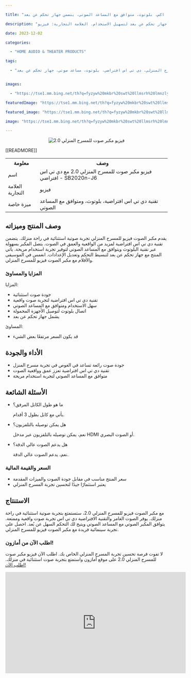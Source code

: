 ---
title: "فيزيو مكبر صوت للمسرح المنزلي 2.0 مع دي تي اس افتراضي: اكس، بلوتوث، متوافق مع المساعد الصوتي، يتضمن جهاز تحكم عن بعد - SB2020n-J6"
description: "مكبر صوت فيزيو للمسرح المنزلي يقدم تجربة صوت غامرة مع تقنية دي تي اس افتراضية، بلوتوث، ومتوافق مع المساعد الصوتي. يأتي هذا المكبر صوت مع جهاز تحكم عن بعد لتسهيل الاستخدام. العلامة التجارية: فيزيو."
date: 2023-12-02
categories:
  - "HOME AUDIO & THEATER PRODUCTS"
tags:
  - "مكبر صوت فيزيو، مكبر صوت للمسرح المنزلي، دي تي اس افتراضي، بلوتوث، مساعد صوتي، جهاز تحكم عن بعد"

images:
  - "https://tse1.mm.bing.net/th?q=fyzyw%20mkbr%20swt%20llmsrh%20lmnzly%202%200%20m%20dy%20ty%20s%20ftrdy%20ks%20blwtwth%20mtwfq%20m%20lms%20d%20lswty%20ytdmn%20jhz%20thkm%20n%20b%20d%20sb2020n%20j6%20kode%20asin%20b0935rz8yj%20tag%20indrajaya%2020"
featuredImage: "https://tse1.mm.bing.net/th?q=fyzyw%20mkbr%20swt%20llmsrh%20lmnzly%202%200%20m%20dy%20ty%20s%20ftrdy%20ks%20blwtwth%20mtwfq%20m%20lms%20d%20lswty%20ytdmn%20jhz%20thkm%20n%20b%20d%20sb2020n%20j6%20kode%20asin%20b0935rz8yj%20tag%20indrajaya%2020"
featured_image: "https://tse1.mm.bing.net/th?q=fyzyw%20mkbr%20swt%20llmsrh%20lmnzly%202%200%20m%20dy%20ty%20s%20ftrdy%20ks%20blwtwth%20mtwfq%20m%20lms%20d%20lswty%20ytdmn%20jhz%20thkm%20n%20b%20d%20sb2020n%20j6%20kode%20asin%20b0935rz8yj%20tag%20indrajaya%2020"
image: "https://tse1.mm.bing.net/th?q=fyzyw%20mkbr%20swt%20llmsrh%20lmnzly%202%200%20m%20dy%20ty%20s%20ftrdy%20ks%20blwtwth%20mtwfq%20m%20lms%20d%20lswty%20ytdmn%20jhz%20thkm%20n%20b%20d%20sb2020n%20j6%20kode%20asin%20b0935rz8yj%20tag%20indrajaya%2020"
---

<center><img alt="فيزيو مكبر صوت للمسرح المنزلي 2.0" src="https://tse1.mm.bing.net/th?q=image فيزيو مكبر صوت للمسرح المنزلي 2.0 مع دي تي اس افتراضي: اكس، بلوتوث، متوافق مع المساعد الصوتي، يتضمن جهاز تحكم عن بعد - SB2020n-J6 (KODE ASIN=B0935RZ8YJ, TAG=indrajaya-20)"/></center>

<table>

<tr>

<th>معلومة</th>

<th>وصف</th>

</tr>

<tr>

<td>اسم</td>

<td>فيزيو مكبر صوت للمسرح المنزلي 2.0 مع دي تي اس افتراضي - SB2020n-J6</td>

</tr>

<tr>

<td>العلامة التجارية</td>

<td>فيزيو</td>

</tr>

<tr>

<td>ميزة خاصة</td>

<td>تقنية دي تي اس افتراضية، بلوتوث، ومتوافق مع المساعد الصوتي</td>

 [[READMORE]] 



</tr>

</table>

<h2>وصف المنتج وميزاته</h2>

<p>يقدم مكبر الصوت فيزيو للمسرح المنزلي تجربة صوتية استثنائية في راحة منزلك. يتضمن تقنية دي تي اس افتراضية لمزيد من الواقعية والعمق في الصوت. يتصل المكبر بسهولة عبر تقنية البلوتوث ويتوافق مع المساعد الصوتي لتوفير تجربة استخدام مريحة. يأتي المنتج مع جهاز تحكم عن بعد لتبسيط التحكم وتعديل الإعدادات. انغمس في الموسيقى والأفلام مع مكبر الصوت فيزيو للمسرح المنزلي.</p>

<h3>المزايا والمساوئ</h3>

<p>المزايا:</p>

<ul>

<li>جودة صوت استثنائية</li>

<li>تقنية دي تي اس افتراضية لتجربة صوت واقعية</li>

<li>سهل الاستخدام ومتوافق مع المساعد الصوتي</li>

<li>اتصال بلوتوث لتوصيل الأجهزة المحمولة</li>

<li>يشمل جهاز تحكم عن بعد</li>

</ul>

<p>المساوئ:</p>

<ul>

<li>قد يكون السعر مرتفعًا بعض الشيء</li>

</ul>

<h2>الأداء والجودة</h2>

<ul>

<li>جودة صوت رائعة تساعد في الغوص في تجربة مسرح المنزل</li>

<li>تقنية دي تي اس افتراضية تعزز عمق وواقعية الصوت</li>

<li>متوافق مع المساعد الصوتي لتجربة استخدام مريحة</li>

</ul>

<h2>الأسئلة الشائعة</h2>

<ul>

<li>ما هو طول الكابل المرفق؟

   <p>يأتي مع كابل بطول 3 أقدام.</p>

</li>

<li>هل يمكن توصيله بالتلفزيون؟

   <p>نعم، يمكن توصيله بالتلفزيون عبر مدخل HDMI أو الصوت البصري.</p>

</li>

<li>هل يدعم الصوت عالي الدقة؟

   <p>نعم، يدعم الصوت عالي الدقة.</p>

</li>

</ul>

<h3>السعر والقيمة المالية</h3>

<ul>

<li>سعر المنتج مناسب في مقابل جودة الصوت والميزات المقدمة</li>

<li>يعتبر استثمارًا جيدًا لتحسين تجربة المسرح المنزلي</li>

</ul>

<h2>الاستنتاج</h2>

<p>مع مكبر الصوت فيزيو للمسرح المنزلي 2.0، ستستمتع بتجربة صوتية استثنائية في راحة منزلك. يوفر الصوت الغامر والتقنية الافتراضية دي تي اس تجربة صوت واقعية وممتعة. يتوافق المكبر الصوتي مع المساعد الصوتي ويتيح لك التحكم السهل عن بُعد. احصل على تجربة سينمائية فريدة مع مكبر الصوت فيزيو للمسرح المنزلي.</p>

<h3>اطلب الآن من أمازون!</h3>

<p>لا تفوت فرصة تحسين تجربة المسرح المنزلي الخاص بك. اطلب الآن فيزيو مكبر صوت للمسرح المنزلي 2.0 على موقع أمازون واستمتع بتجربة صوت استثنائية في منزلك. <a href="https://www.amazon.com/dp/B0935RZ8YJ/?tag=indrajaya-20">اطلب الآن!</a></p>

<iframe width="560" height="315" src="https://www.youtube.com/embed/nk-wnKYVu-k" title="فيزيو مكبر صوت للمسرح المنزلي 2.0 مع دي تي اس افتراضي: اكس، بلوتوث، متوافق مع المساعد الصوتي، يتضمن جهاز تحكم عن بعد - Sb2020N-J6 (Kode Asin=B0935Rz8Yj, Tag=Indrajaya-20)" frameborder="0" allow="accelerometer; autoplay; clipboard-write; encrypted-media; gyroscope; picture-in-picture; web-share" allowfullscreen></iframe>